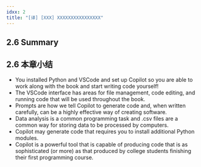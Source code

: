```yaml
---
idxx: 2
title: "[译] [XXX] XXXXXXXXXXXXXXXX"
---
```



## 2.6 Summary
## 2.6 本章小结

* You installed Python and VSCode and set up Copilot so you are able to work along with the book and start writing code yourself!
* The VSCode interface has areas for file management, code editing, and running code that will be used throughout the book.
* Prompts are how we tell Copilot to generate code and, when written carefully, can be a highly effective way of creating software.
* Data analysis is a common programming task and .csv files are a common way for storing data to be processed by computers.
* Copilot may generate code that requires you to install additional Python modules.
* Copilot is a powerful tool that is capable of producing code that is as sophisticated (or more) as that produced by college students finishing their first programming course.

<!-- -->
